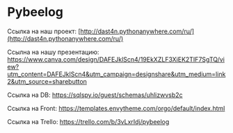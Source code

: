 Pybeelog
==============
Ссылка на наш проект: [http://dast4n.pythonanywhere.com/ru/](http://dast4n.pythonanywhere.com/ru/)

Ccылна на нашу
презентацию: https://www.canva.com/design/DAFEJklScn4/19EkXZLF3XiEK2TIF7SgTQ/view?utm_content=DAFEJklScn4&utm_campaign=designshare&utm_medium=link2&utm_source=sharebutton

Ccылка на DB: https://sqlspy.io/guest/schemas/uhlizwvsb2c

Ссылка на Front: https://templates.envytheme.com/orgo/default/index.html

Ссылка на Trello: https://trello.com/b/3vLxrIdj/pybeelog
